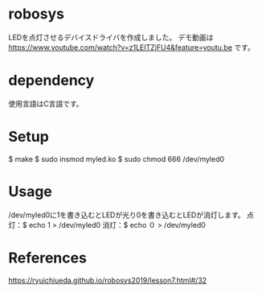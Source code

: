 # robosys
LEDを点灯させるデバイスドライバを作成しました。
デモ動画は https://www.youtube.com/watch?v=z1LEITZjFU4&feature=youtu.be です。

# dependency
使用言語はC言語です。

# Setup
$ make
$ sudo insmod myled.ko
$ sudo chmod 666 /dev/myled0 

# Usage
/dev/myled0に1を書き込むとLEDが光り0を書き込むとLEDが消灯します。
点灯：$ echo 1 > /dev/myled0
消灯：$ echo ０ > /dev/myled0

# References
https://ryuichiueda.github.io/robosys2019/lesson7.html#/32
